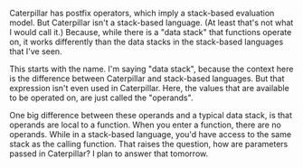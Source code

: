 Caterpillar has postfix operators, which imply a stack-based evaluation model.
But Caterpillar isn't a stack-based language. (At least that's not what I would
call it.) Because, while there is a "data stack" that functions operate on, it
works differently than the data stacks in the stack-based languages that I've
seen.

This starts with the name. I'm saying "data stack", because the context here is
the difference between Caterpillar and stack-based languages. But that
expression isn't even used in Caterpillar. Here, the values that are available
to be operated on, are just called the "operands".

One big difference between these operands and a typical data stack, is that
operands are local to a function. When you enter a function, there are no
operands. While in a stack-based language, you'd have access to the same stack
as the calling function. That raises the question, how are parameters passed in
Caterpillar? I plan to answer that tomorrow.
